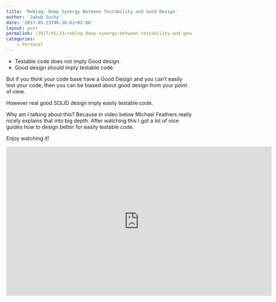 ```yaml
---
title: 'Reblog: Deep Synergy Between Testability and Good Design'
author: 'Jakub Suchy'
date: '2017-05-23T06:30:02+02:00'
layout: post
permalink: /2017/05/23/reblog-deep-synergy-between-testability-and-good-design/
categories:
    - Personal
---
```


- Testable code does not imply Good design.
- Good design should imply testable code.

But if you think your code base have a Good Design and you can’t easily test your code, then you can be biased about good design from your point of view.

However real good SOLID design imply easily testable code.

Why am I talking about this? Because in video below Michael Feathers really nicely explains that into big depth. After watching this I got a lot of nice guides how to design better for easily testable code.

Enjoy watching it!

<iframe allowfullscreen="" frameborder="0" height="405" loading="lazy" src="https://www.youtube.com/embed/4cVZvoFGJTU?feature=oembed" width="720"></iframe>
